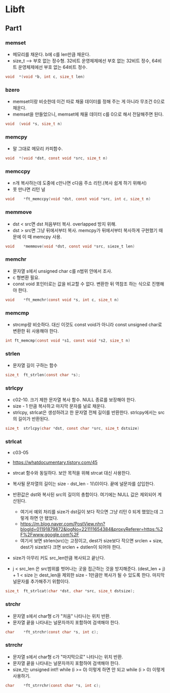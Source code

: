# Libft
## Part1

### memset
* 메모리를 채운다. b에 c를 len만큼 채운다.
* size_t --> 부호 없는 정수형. 32비트 운영체제에선 부호 없는 32비트 정수, 64비트 운영체제에선 부호 없는 64비트 정수.
```c
void  *(void *b, int c, size_t len)
```

### bzero
* memset이랑 비슷한데 이건 따로 채울 데이터를 정해 주는 게 아니라 무조건 0으로 채운다.
* memset을 만들었으니, memset에 채울 데이터 c를 0으로 해서 전달해주면 된다.
```c
void  (void *s, size_t n)
```

### memcpy
* 말 그대로 메모리 카피함수.
```c
void  *(void *dst, const void *src, size_t n)
```

### memccpy
* n개 복사하는데 도중에 c만나면 c다음 주소 리턴.(복사 쉽게 하기 위해서)
* 못 만나면 리턴 널
```c
void	*ft_memccpy(void *dst, const void *src, int c, size_t n)
```

### memmove
* dst < src면 dst 처음부터 복사. overlapped 방지 위해.
* dst > src면 그냥 뒤에서부터 복사. memcpy가 뒤에서부터 복사하게 구현했기 때문에 이 때 memcpy 사용.
```c
void	*memmove(void *dst, const void *src, sieze_t len)
```

### memchr
* 문자열 s에서 unsigned char c를 n범위 안에서 조사.
* c 형변환 필요.
* const void 포인터로는 값을 비교할 수 없다. 변환한 뒤 역참조 하는 식으로 진행해야 한다.
```c
void	*ft_memchr(const void *s, int c, size_t n)
```

### memcmp
* strcmp랑 비슷하다. 대신 이것도 const void가 아니라 const unsigned char로 변환한 뒤 사용해야 한다.
```c
int	ft_memcmp(const void *s1, const void *s2, size_t n)
```

### strlen
* 문자열 길이 구하는 함수
```c
size_t	ft_strlen(const char *s);
```

### strlcpy
* c02-10. 크기 제한 문자열 복사 함수. NULL 종료를 보장해야 한다.
* size - 1 만큼 복사하고 마지막 문자를 널로 채운다.
* strlcpy, strlcat은 생성하려고 한 문자열 전체 길이를 반환한다. strlcpy에서는 src의 길이가 반환된다.
```c
size_t	strlcpy(char *dst, const char *src, size_t dstsize)
```

### strlcat
* c03-05
* <https://whatdocumentary.tistory.com/45>
*  strcat 함수와 동일하다. 보안 목적을 위해 strcat 대신 사용한다.
* 복사될 문자열의 길이는 size - dst_len - 1(\0)이다. 끝에 널문자를 삽입한다.
*  반환값은 dst와 복사된 src의 길이의 총합이다. 여기에는 NULL 값은 제외되어 계산된다.
    - 여기서 예외 처리를 size가 dst길이 보다 작으면 그냥 리턴 0 되게 했었는데 그렇게 하면 안 됐었다.
    - <https://m.blog.naver.com/PostView.nhn?blogId=01191879872&logNo=221111654384&proxyReferer=https:%2F%2Fwww.google.com%2F>
    - 여기서 보면 strlen(src)는 고정이고, dest가 size보다 작으면 srclen + size, dest가 size보다 크면 srclen + dstlen이 되어야 한다.
* size가 아무리 커도 src_len만큼 복사되고 끝난다.

* j < src_len 은 src범위를 벗어나는 곳을 접근하는 것을 방지해준다. (dest_len + j) + 1 < size 는 dest_len을 제외한 size - 1만큼만 복사가 될 수
 있도록 한다. 마지막 널문자를 추가해주기 위함이다.
```c
size_t	ft_strlcat(char *dst, char *src, size_t dstsize);
```

### strchr
* 문자열 s에서 char형 c가 "처음" 나타나는 위치 반환.
* 문자열 끝을 나타내는 널문자까지 포함하여 검색해야 한다. 
```c
char	*ft_strchr(const char *s, int c);
```

### strrchr
* 문자열 s에서 char형 c가 "마지막으로" 나타나는 위치 반환.
* 문자열 끝을 나타내는 널문자까지 포함하여 검색해야 한다.
* size_t는 unsigned int!! while (i >= 0) 이렇게 하면 안 되고 while (i > 0) 이렇게 사용하기.
```c
char	*ft_strrchr(const char *s, int c);
```

### 

